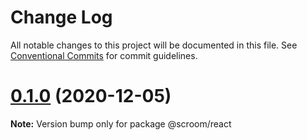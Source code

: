 # Change Log

All notable changes to this project will be documented in this file.
See [Conventional Commits](https://conventionalcommits.org) for commit guidelines.

# [0.1.0](https://github.com/myWsq/scroom/compare/v0.0.0...v0.1.0) (2020-12-05)

**Note:** Version bump only for package @scroom/react
